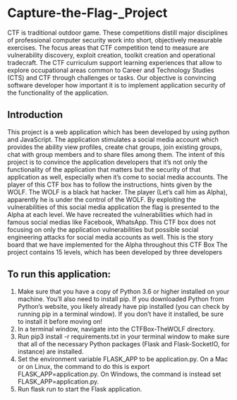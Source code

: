 # Capture-the-Flag-_Project
CTF is traditional outdoor game.
These competitions distill major disciplines of professional computer security work into short, objectively measurable exercises. The focus areas that CTF competition tend to measure are vulnerability discovery, exploit creation, toolkit creation and operational tradecraft. The CTF curriculum support learning experiences that allow to explore occupational areas common to Career and Technology Studies (CTS) and CTF through challenges or tasks. Our objective is convincing software developer how important it is to implement application security of the functionality of the application.
## Introduction 
This project is a web application which has been developed by using python and JavaScript. The application stimulates a social media account which provides the ability view profiles, create chat groups, join existing groups, chat with group members and to share files among them. The intent of this project is to convince the application developers that it’s not only the functionality of the application that matters but the security of that application as well, especially when it’s come to social media accounts.  The player of this CTF box has to follow the instructions, hints given by the WOLF. The WOLF is a black hat hacker. The player (Let’s call him as Alpha), apparently he is under the control of the WOLF. By exploiting the vulnerabilities of this social media application the flag is presented to the Alpha at each level. We have recreated the vulnerabilities which had in famous social medias like Facebook, WhatsApp. This CTF box does not focusing on only the application vulnerabilities but possible social engineering attacks for social media accounts as well. This is the story board that we have implemented for the Alpha throughout this CTF Box The project contains 15 levels, which has been developed by three developers 
## To run this application: 
  1. Make sure that you have a copy of Python 3.6 or higher installed on your machine. You’ll also need to install pip. If you downloaded Python from Python’s website, you likely already have pip installed (you can check by running pip in a terminal window). If you don’t have it installed, be sure to install it before moving on! 
  2. In a terminal window, navigate into the CTFBox-TheWOLF directory. 
  3. Run pip3 install -r requirements.txt in your terminal window to make sure that all of the necessary Python packages (Flask and Flask-SocketIO, for instance) are installed. 
  4. Set the environment variable FLASK_APP to be application.py. On a Mac or on Linux, the command to do this is export FLASK_APP=application.py. On Windows, the command is instead set FLASK_APP=application.py. 
  5. Run flask run to start the Flask application. 
